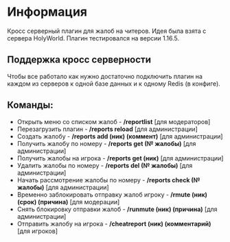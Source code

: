# Информация
Кросс серверный плагин для жалоб на читеров. Идея была взята с сервера HolyWorld.
Плагин тестировался на версии 1.16.5.

## Поддержка кросс серверности
Чтобы все работало как нужно достаточно подключить плагин на каждом из серверов к одной базе данных и к одному Redis (в конфиге).

## Команды:
* Открыть меню со списком жалоб - **/reportlist** [для модераторов]
* Перезагрузить плагин - **/reports reload** [для администрации]
* Создать жалобу - **/reports add (ник) (коммент)** [для администрации]
* Получить жалобу по номеру - **/reports get (№ жалобы)** [для администрации]
* Получить жалобы на игрока - **/reports get (ник)** [для администрации]
* Удалить жалобы по номеру - **/reports del (№ жалобы)** [для администрации]
* Начать рассмотрение жалобы по номеру - **/reports check (№ жалобы)** [для администрации]
* Временно заблокировать отправку жалоб игроку - **/rmute (ник) (срок) (причина)** [для модерации]
* Снять блокировку отправки жалоб - **/runmute (ник) (причина)** [для администрации]
* Отправить жалобу на игрока - **/cheatreport (ник) (комментарий)** [для игроков]